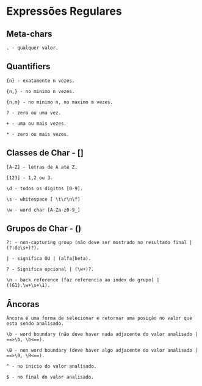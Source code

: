 # Expressões Regulares

## Meta-chars

	. - qualquer valor.

## Quantifiers

	{n} - exatamente n vezes.

	{n,} - no minimo n vezes.

	{n,m} - no minimo n, no maximo m vezes.

	? - zero ou uma vez.

	+ - uma ou mais vezes.

	* - zero ou mais vezes.

## Classes de Char - []

	[A-Z] - letras de A até Z.

	[123] - 1,2 ou 3.

	\d - todos os digitos [0-9].

	\s - whitespace [ \t\r\n\f]

	\w - word char [A-Za-z0-9_]

## Grupos de Char - ()

	?: - non-capturing group (não deve ser mostrado no resultado final | (?:de\s+)?).

	| - significa OU | (alfa|beta).

	? - Significa opcional | (\w+)?.

	\n - back reference (faz referencia ao index do grupo) | ((G1).\w+\s+\1).

## Âncoras

	Âncora é uma forma de selecionar e retornar uma posição no valor que esta sendo analisado.

	\b - word boundary (não deve haver nada adjacente do valor analisado | ==>\b, \b<==).

	\B - non word boundary (deve haver algo adjacente do valor analisado | ==>\B, \B<==).

	^ - no inicio do valor analisado.

	$ - no final do valor analisado.